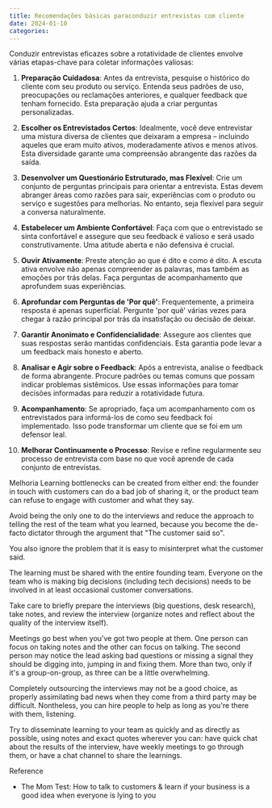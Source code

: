 ```yaml
---
title: Recomendações básicas paraconduzir entrevistas com cliente
date: 2024-01-10
categories:
---
```

Conduzir entrevistas eficazes sobre a rotatividade de clientes envolve várias etapas-chave para coletar informações valiosas:

1. **Preparação Cuidadosa**: Antes da entrevista, pesquise o histórico do cliente com seu produto ou serviço. Entenda seus padrões de uso, preocupações ou reclamações anteriores, e qualquer feedback que tenham fornecido. Esta preparação ajuda a criar perguntas personalizadas.

2. **Escolher os Entrevistados Certos**: Idealmente, você deve entrevistar uma mistura diversa de clientes que deixaram a empresa – incluindo aqueles que eram muito ativos, moderadamente ativos e menos ativos. Esta diversidade garante uma compreensão abrangente das razões da saída.

3. **Desenvolver um Questionário Estruturado, mas Flexível**: Crie um conjunto de perguntas principais para orientar a entrevista. Estas devem abranger áreas como razões para sair, experiências com o produto ou serviço e sugestões para melhorias. No entanto, seja flexível para seguir a conversa naturalmente.

4. **Estabelecer um Ambiente Confortável**: Faça com que o entrevistado se sinta confortável e assegure que seu feedback é valioso e será usado construtivamente. Uma atitude aberta e não defensiva é crucial.

5. **Ouvir Ativamente**: Preste atenção ao que é dito e como é dito. A escuta ativa envolve não apenas compreender as palavras, mas também as emoções por trás delas. Faça perguntas de acompanhamento que aprofundem suas experiências.

6. **Aprofundar com Perguntas de 'Por quê'**: Frequentemente, a primeira resposta é apenas superficial. Pergunte 'por quê' várias vezes para chegar à razão principal por trás da insatisfação ou decisão de deixar.

7. **Garantir Anonimato e Confidencialidade**: Assegure aos clientes que suas respostas serão mantidas confidenciais. Esta garantia pode levar a um feedback mais honesto e aberto.

8. **Analisar e Agir sobre o Feedback**: Após a entrevista, analise o feedback de forma abrangente. Procure padrões ou temas comuns que possam indicar problemas sistêmicos. Use essas informações para tomar decisões informadas para reduzir a rotatividade futura.

9. **Acompanhamento**: Se apropriado, faça um acompanhamento com os entrevistados para informá-los de como seu feedback foi implementado. Isso pode transformar um cliente que se foi em um defensor leal.

10. **Melhorar Continuamente o Processo**: Revise e refine regularmente seu processo de entrevista com base no que você aprende de cada conjunto de entrevistas.


Melhoria
Learning bottlenecks can be created from either end: the founder in touch with customers can do a bad job of sharing it, or the product team can refuse to engage with customer and what they say.

  

Avoid being the only one to do the interviews and reduce the approach to telling the rest of the team what you learned, because you become the de-facto dictator through the argument that "The customer said so".  
  

You also ignore the problem that it is easy to misinterpret what the customer said.

  

The learning must be shared with the entire founding team. Everyone on the team who is making big decisions (including tech decisions) needs to be involved in at least occasional customer conversations.  

  

Take care to briefly prepare the interviews (big questions, desk research), take notes, and review the interview (organize notes and reflect about the quality of the interview itself).

  

Meetings go best when you've got two people at them. One person can focus on taking notes and the other can focus on talking. The second person may notice the lead asking bad questions or missing a signal they should be digging into, jumping in and fixing them. More than two, only if it's a group-on-group, as three can be a little overwhelming.

  

Completely outsourcing the interviews may not be a good choice, as properly assimilating bad news when they come from a third party may be difficult. Nontheless, you can hire people to help as long as you're there with them, listening.

  

Try to disseminate learning to your team as quickly and as directly as possible, using notes and exact quotes wherever you can: have quick chat about the results of the interview, have weekly meetings to go through them, or have a chat channel to share the learnings.

  

Reference

- The Mom Test: How to talk to customers & learn if your business is a good idea when everyone is lying to you

